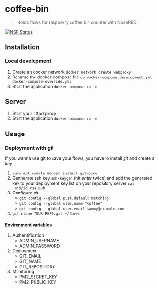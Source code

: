 # coffee-bin

>  Holds flows for raspberry coffee bin counter with NodeRED.

[![NSP Status](https://nodesecurity.io/orgs/programmerq/projects/adb455c0-39c6-45b8-ad2c-8831d66dc366/badge)](https://nodesecurity.io/orgs/programmerq/projects/adb455c0-39c6-45b8-ad2c-8831d66dc366)

## Installation
### Local development

1. Create an docker network ``docker network create webproxy``
2. Rename the docker-compose file ``cp docker-compose.development.yml docker-compose-override.yml``
3. Start the application ``docker-compose up -d``

## Server

1. Start your httpd proxy
2. Start the application ``docker-compose up -d``


## Usage
### Deployment with git

If you wanna use git to save your flows, you have to install _git_ and create a _key_

1.  ``sudo apt update && apt install git-core``
2.  Gennerate ssh key ``ssh-keygen`` (hit _enter_ twice) and add the generated key to your deployment key list on your repository server ``cat .ssh/id_rsa.pub``
3.  Configure _git_
    -   ``git config --global push.default matching``
    -   ``git config --global user.name "Coffee"``
    -   ``git config --global user.email sammy@example.com``
4.  ``git clone YOUR-REPO.git ~/flows``

#### Environment variables

1.  Authentification
    -   ADMIN_USERNAME
    -   ADMIN_PASSWORD
2.  Deployment
    -   GIT_EMAIL
    -   GIT_NAME
    -   GIT_REPOSITORY
3.  Monitoring
    -   PM2_SECRET_KEY
    -   PM2_PUBLIC_KEY
